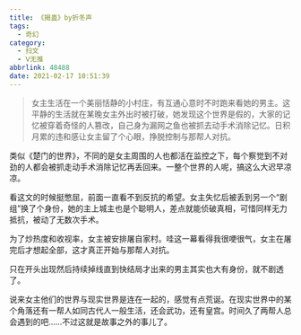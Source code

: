```yaml
---
title: 《揭蛊》by折冬声
tags:
  - 奇幻
category:
  - 扫文
  - Ⅴ无推
abbrlink: 48488
date: 2021-02-17 10:51:39
---
```

<meta name="referrer" content="no-referrer" />

> 女主生活在一个美丽恬静的小村庄，有互通心意时不时跑来看她的男主。这平静的生活就在某晚女主外出时被打破，她发现这个世界是假的，大家的记忆被穿着奇怪的人篡改，自己身为漏网之鱼也被抓去动手术消除记忆。日积月累的违和感让女主留了个心眼，挣脱控制与那帮人对抗。

<!-- more -->

类似《楚门的世界》，不同的是女主周围的人也都活在监控之下，每个察觉到不对劲的人都会被抓走动手术消除记忆再丢回来。一整个世界的人呢，搞这么大迟早凉凉。

看这文的时候挺憋屈，前面一直看不到反抗的希望。女主失忆后被丢到另一个“剧组”换了个身份，她的主上城主也是个聪明人，差点就能侦破真相，可惜同样无力抵抗，被动了无数次手术。

为了炒热度和收视率，女主被安排屠自家村。哇这一幕看得我很哽很气，女主在屠完后才想起全部，这才真正开始与那帮人对抗。

只在开头出现然后持续掉线直到快结局才出来的男主其实也大有身份，就不剧透了。

说来女主他们的世界与现实世界是连在一起的，感觉有点荒诞。在现实世界中的某个角落还有一帮人如同古代人一般生活，还会武功，还有皇宫。时间久了两帮人总会遇到的吧……不过这就是故事之外的事儿了。